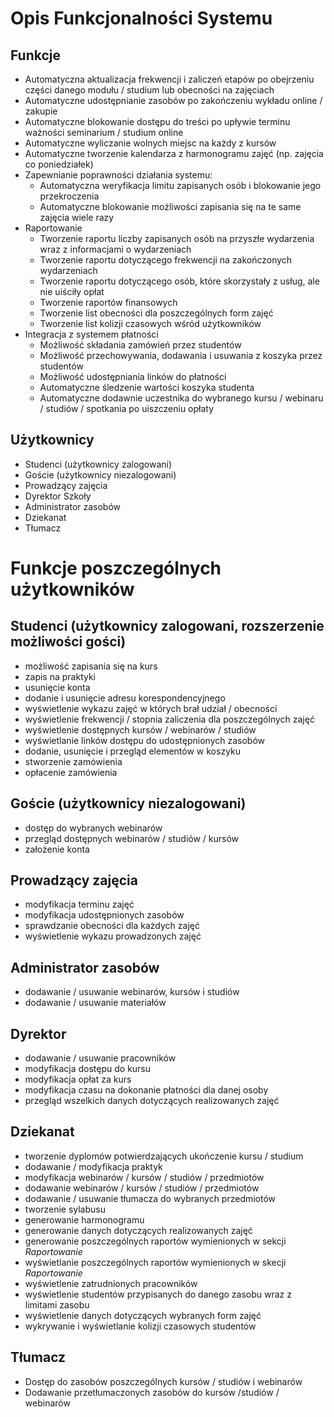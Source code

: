 # Opis Funkcjonalności Systemu

## Funkcje

- Automatyczna aktualizacja frekwencji i zaliczeń etapów po obejrzeniu części danego modułu / studium lub obecności na zajęciach
- Automatyczne udostępnianie zasobów po zakończeniu wykładu online / zakupie
- Automatyczne blokowanie dostępu do treści po upływie terminu ważności seminarium / studium online
- Automatyczne wyliczanie wolnych miejsc na każdy z kursów
- Automatyczne tworzenie kalendarza z harmonogramu zajęć (np. zajęcia co poniedziałek)
- Zapewnianie poprawności działania systemu:
  - Automatyczna weryfikacja limitu zapisanych osób i blokowanie jego przekroczenia
  - Automatyczne blokowanie możliwości zapisania się na te same zajęcia wiele razy
- Raportowanie
  - Tworzenie raportu liczby zapisanych osób na przyszłe wydarzenia wraz z informacjami o wydarzeniach
  - Tworzenie raportu dotyczącego frekwencji na zakończonych wydarzeniach
  - Tworzenie raportu dotyczącego osób, które skorzystały z usług, ale nie uiściły opłat
  - Tworzenie raportów finansowych
  - Tworzenie list obecności dla poszczególnych form zajęć
  - Tworzenie list kolizji czasowych wśród użytkowników
- Integracja z systemem płatności 
  - Możliwość składania zamówień przez studentów
  - Możliwość przechowywania, dodawania i usuwania z koszyka przez studentów
  - Możliwość udostępniania linków do płatności
  - Automatyczne śledzenie wartości koszyka studenta
  - Automatyczne dodawnie uczestnika do wybranego kursu / webinaru / studiów / spotkania po uiszczeniu opłaty

## Użytkownicy
- Studenci (użytkownicy zalogowani)
- Goście (użytkownicy niezalogowani)
- Prowadzący zajęcia
- Dyrektor Szkoły
- Administrator zasobów
- Dziekanat
- Tłumacz

# Funkcje poszczególnych użytkowników 

## Studenci (użytkownicy zalogowani, rozszerzenie możliwości gości)
- możliwość zapisania się na kurs
- zapis na praktyki
- usunięcie konta
- dodanie i usunięcie adresu korespondencyjnego
- wyświetlenie wykazu zajęć w których brał udział / obecności
- wyświetlenie frekwencji / stopnia zaliczenia dla poszczególnych zajęć
- wyświetlenie dostępnych kursów / webinarów / studiów
- wyświetlanie linków dostępu do udostępnionych zasobów
- dodanie, usunięcie i przegląd elementów w koszyku
- stworzenie zamówienia
- opłacenie zamówienia

## Goście (użytkownicy niezalogowani)
- dostęp do wybranych webinarów
- przegląd dostępnych webinarów / studiów / kursów
- założenie konta

## Prowadzący zajęcia
- modyfikacja terminu zajęć
- modyfikacja udostępnionych zasobów 
- sprawdzanie obecności dla każdych zajęć
- wyświetlenie wykazu prowadzonych zajęć

## Administrator zasobów
- dodawanie / usuwanie webinarów, kursów i studiów
- dodawanie / usuwanie materiałów

## Dyrektor
- dodawanie / usuwanie pracowników
- modyfikacja dostępu do kursu
- modyfikacja opłat za kurs
- modyfikacja czasu na dokonanie płatności dla danej osoby
- przegląd wszelkich danych dotyczących realizowanych zajęć

## Dziekanat
- tworzenie dyplomów potwierdzających ukończenie kursu / studium
- dodawanie / modyfikacja praktyk
- modyfikacja webinarów / kursów / studiów / przedmiotów
- dodawanie webinarów / kursów / studiów / przedmiotów
- dodawanie / usuwanie tłumacza do wybranych przedmiotów
- tworzenie sylabusu
- generowanie harmonogramu
- generowanie danych dotyczących realizowanych zajęć
- generowanie poszczególnych raportów wymienionych w sekcji *Raportowanie*
- wyświetlanie poszczególnych raportów wymienionych w skecji *Raportowanie*
- wyświetlenie zatrudnionych pracowników
- wyświetlenie studentów przypisanych do danego zasobu wraz z limitami zasobu
- wyświetlenie danych dotyczących wybranych form zajęć
- wykrywanie i wyświetlanie kolizji czasowych studentów

## Tłumacz
- Dostęp do zasobów poszczególnych kursów / studiów i webinarów
- Dodawanie przetłumaczonych zasobów do kursów /studiów / webinarów